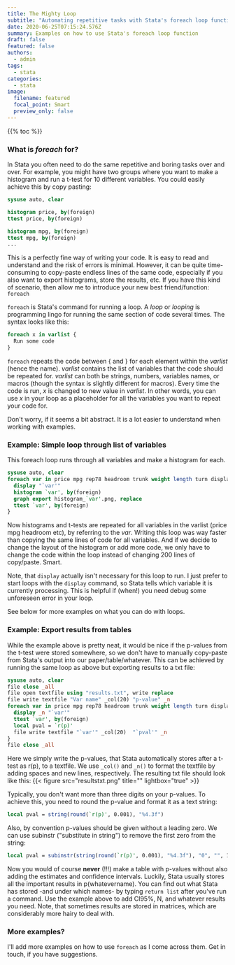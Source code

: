 ```yaml
---
title: The Mighty Loop
subtitle: "Automating repetitive tasks with Stata's foreach loop function "
date: 2020-06-25T07:15:24.576Z
summary: Examples on how to use Stata's foreach loop function
draft: false
featured: false
authors:
  - admin
tags:
  - stata
categories:
  - stata
image:
  filename: featured
  focal_point: Smart
  preview_only: false
---
```

{{% toc %}}

### What is _foreach_ for?
In Stata you often need to do the same repetitive and boring tasks over and over. For example, you might have two groups where you want to make a histogram and run a t-test for 10 different variables. You could easily achieve this by copy pasting:
```stata
sysuse auto, clear

histogram price, by(foreign)
ttest price, by(foreign)

histogram mpg, by(foreign)
ttest mpg, by(foreign)
...
```
This is a perfectly fine way of writing your code. It is easy to read and understand and the risk of errors is minimal. However, it can be quite time-consuming to copy-paste endless lines of the same code, especially if you also want to export histograms, store the results, etc. If you have this kind of scenario, then allow me to introduce your new best friend/function: `foreach`

`foreach` is Stata's command for running a loop. A _loop_ or _looping_ is programming lingo for running the same section of code several times. The syntax looks like this:
```stata
foreach x in varlist {
  Run some code
}
```
`foreach` repeats the code between { and } for each element within the _varlist_ (hence the name). _varlist_ contains the list of variables that the code should be repeated for. _varlist_ can both be strings, numbers, variables names, or macros (though the syntax is slightly different for macros). Every time the code is run, _x_ is changed to new value in _varlist_. In other words, you can use _x_ in your loop as a placeholder for all the variables you want to repeat your code for.

Don't worry, if it seems a bit abstract. It is a lot easier to understand when working with examples.


### Example: Simple loop through list of variables
This foreach loop runs through all variables and make a histogram for each.
```stata
sysuse auto, clear
foreach var in price mpg rep78 headroom trunk weight length turn displacement gear_ratio {
  display "`var'"
  histogram `var', by(foreign)
  graph export histogram_`var'.png, replace
  ttest `var', by(foreign)
}
```
Now histograms and t-tests are repeated for all variables in the varlist (price mpg headroom etc), by referring to the _var_. Writing this loop was way faster than copying the same lines of code for all variables. And if we decide to change the layout of the histogram or add more code, we only have to change the code within the loop instead of changing 200 lines of copy/paste. Smart.

Note, that `display` actually isn't necessary for this loop to run. I just prefer to start loops with the `display` command, so Stata tells which variable it is currently processing. This is helpful if (when!) you need debug some unforeseen error in your loop.

See below for more examples on what you can do with loops.

### Example: Export results from tables
While the example above is pretty neat, it would be nice if the p-values from the t-test were stored somewhere, so we don't have to manually copy-paste from Stata's output into our paper/table/whatever. This can be achieved by running the same loop as above but exporting results to a txt file:
```stata
sysuse auto, clear
file close _all
file open textfile using "results.txt", write replace
file write textfile "Var name" _col(20) "p-value" _n
foreach var in price mpg rep78 headroom trunk weight length turn displacement gear_ratio {
  display _n "`var'"
  ttest `var', by(foreign)
  local pval = `r(p)'
  file write textfile "`var'" _col(20)  "`pval'" _n
}
file close _all
```
Here we simply write the p-values, that Stata automatically stores after a t-test as r(p), to a textfile. We use `_col()` and `_n()` to format the textfile by adding spaces and new lines, respectively. The resulting txt file should look like this:
{{< figure src="resultstxt.png" title="" lightbox="true" >}}

Typically, you don't want more than three digits on your p-values. To achieve this, you need to round the p-value and format it as a text string:
```stata
local pval = string(round(`r(p)', 0.001), "%4.3f")
```
Also, by convention p-values should be given without a leading zero. We can use subinstr ("substitute in string") to remove the first zero from the string:
```stata
local pval = subinstr(string(round(`r(p)', 0.001), "%4.3f"), "0", "", 1)
```

Now you would of course **never** (!!!) make a table with p-values without also adding the estimates and confidence intervals. Luckily, Stata usually stores all the important results in p(whatevername). You can find out what Stata has stored -and under which names- by typing `return list` after you've run a command. Use the example above to add CI95%, N, and whatever results you need. Note, that sometimes results are stored in matrices, which are considerably more hairy to deal with.

### More examples?
I'll add more examples on how to use `foreach` as I come across them. Get in touch, if you have suggestions.
